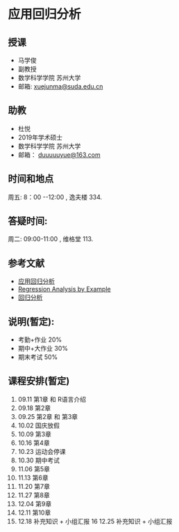 # 应用回归分析
## 授课
- 马学俊
- 副教授 
- 数学科学学院  苏州大学
- 邮箱: xuejunma@suda.edu.cn
## 助教
- 杜悦
- 2019年学术硕士
- 数学科学学院  苏州大学
- 邮箱： duuuuuyue@163.com
## 时间和地点
周五: 8：00 --12:00 , 逸夫楼 334.
## 答疑时间: 
周二: 09:00-11:00 , 维格堂 113.
## 参考文献
- [应用回归分析](https://item.jd.com/12663576.html)
- 	[Regression Analysis by Example](http://www1.aucegypt.edu/faculty/hadi/RABE5/)
- [回归分析](https://item.jd.com/11197339.html)
## 说明(暂定):
- 考勤+作业 20%
- 期中+大作业 30%
- 期末考试 50%
## 课程安排(暂定)
1. 09.11 第1章 和 R语言介绍
2. 09.18 第2章 
3. 09.25 第2章 和  第3章
4. 10.02 国庆放假
5. 10.09 第3章
6. 10.16  第4章
7. 10.23  运动会停课
8. 10.30  期中考试
9. 11.06  第5章
10. 11.13  第6章
11. 11.20  第7章
12. 11.27  第8章
13. 12.04   第9章 
14. 12.11  第10章
15. 12.18  补充知识 + 小组汇报
16  12.25  补充知识 + 小组汇报



